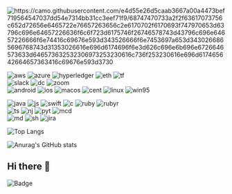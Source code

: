 ![https://camo.githubusercontent.com/e4d55e26d5caab3667a00a4473bef719564547037dd54e7314bb31cc3eef71f9/68747470733a2f2f63617073756c652d72656e6465722e76657263656c2e6170702f6170693f747970653d63796c696e64657226636f6c6f723d6175746f26746578743d43796c696e64657226666f6e74416c69676e593d343526666f6e7453697a653d3430266865696768743d31353026616e696d6174696f6e3d626c696e6b696e6726646573633d646573632532306973253230616c736f253230616e696d617465642664657363416c69676e593d3730
](https://capsule-render.vercel.app/api?type=cylinder&height=200&color=gradient&text=Welcome%20to%20My%20Home&fontAlign=49)


![aws](https://img.shields.io/badge/Amazon_AWS-FF9900?style=for-the-badge&logo=amazonaws&logoColor=white)
![azure](https://img.shields.io/badge/Azure_DevOps-0078D7?style=for-the-badge&logo=azure-devops&logoColor=white)
![hyperledger](https://img.shields.io/badge/hyperledger-2F3134?style=for-the-badge&logo=hyperledger&logoColor=white)
![eth](https://img.shields.io/badge/Ethereum-3C3C3D?logo=ethereum&logoColor=fff&style=for-the-badge)
![tf](https://img.shields.io/badge/TensorFlow-FF6F00?style=for-the-badge&logo=tensorflow&logoColor=white)
<br>
![slack](https://img.shields.io/badge/Slack-4A154B?style=for-the-badge&logo=slack&logoColor=white)
![dc](https://img.shields.io/badge/Discord-7289DA?style=for-the-badge&logo=discord&logoColor=white)
![zoom](https://img.shields.io/badge/Zoom-2D8CFF?style=for-the-badge&logo=zoom&logoColor=white)
<br>
![android](https://img.shields.io/badge/Android-3DDC84?style=for-the-badge&logo=android&logoColor=white)
![ios](https://img.shields.io/badge/iOS-000000?style=for-the-badge&logo=ios&logoColor=white)
![macos](https://img.shields.io/badge/mac%20os-000000?style=for-the-badge&logo=apple&logoColor=white)
![cent](https://img.shields.io/badge/Cent%20OS-262577?style=for-the-badge&logo=CentOS&logoColor=white)
![linux](https://img.shields.io/badge/Linux-FCC624?style=for-the-badge&logo=linux&logoColor=black)
![win95](https://img.shields.io/badge/Windows_95-008080?style=for-the-badge&logo=windows-95&logoColor=white)
<br>

![java](https://img.shields.io/badge/Java-ED8B00?style=for-the-badge&logo=openjdk&logoColor=white)
![js](https://img.shields.io/badge/JavaScript-F7DF1E?style=for-the-badge&logo=JavaScript&logoColor=white)
![swift](https://img.shields.io/badge/Swift-FA7343?style=for-the-badge&logo=swift&logoColor=white)
![c](https://img.shields.io/badge/C-00599C?style=for-the-badge&logo=c&logoColor=whit)
![ruby](https://img.shields.io/badge/Ruby-CC342D?style=for-the-badge&logo=ruby&logoColor=white)
![rubyr](https://img.shields.io/badge/Ruby_on_Rails-CC0000?style=for-the-badge&logo=ruby-on-rails&logoColor=white)
<br>
![ts](https://img.shields.io/badge/TypeScript-007ACC?style=for-the-badge&logo=typescript&logoColor=white)
![nj](https://img.shields.io/badge/Node.js-43853D?style=for-the-badge&logo=node.js&logoColor=white)
![pyt](https://img.shields.io/badge/Python-3776AB?style=for-the-badge&logo=python&logoColor=white)
![mcd](https://img.shields.io/badge/McDonald's-FBC817?style=for-the-badge&logo=McDonald's&logoColor=white)
<br>
![md](https://img.shields.io/badge/Markdown-000000?style=for-the-badge&logo=markdown&logoColor=white)
![sh](https://img.shields.io/badge/Shell_Script-121011?style=for-the-badge&logo=gnu-bash&logoColor=white)
![jira](https://img.shields.io/badge/Jira-0052CC?style=for-the-badge&logo=Jira&logoColor=white)




![Top Langs](https://github-readme-stats.vercel.app/api/top-langs/?username=k3255)

![Anurag's GitHub stats](https://github-readme-stats.vercel.app/api?username=k3255&show_icons=true&theme=radical)

## Hi there 👋

<!--
**k3255/k3255** is a ✨ _special_ ✨ repository because its `README.md` (this file) appears on your GitHub profile.

Here are some ideas to get you started:

- 🔭 I’m currently working on ...
- 🌱 I’m currently learning ...
- 👯 I’m looking to collaborate on ...
- 🤔 I’m looking for help with ...
- 💬 Ask me about ...
- 📫 How to reach me: ...
- 😄 Pronouns: ...
- ⚡ Fun fact: ...
-->


![Badge](https://hitscounter.dev/api/hit?url=https%3A%2F%2Fgithub.com%2Fk3255&label=hits&icon=github&color=%23dc3545)
